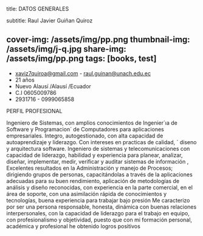 title: DATOS GENERALES

subtitle: Raul Javier Guiñan Quiroz

cover-img: /assets/img/pp.png
thumbnail-img: /assets/img/j-q.jpg
share-img: /assets/img/pp.png
tags: [books, test]
---
- xaviz7quiroa@gmail.com - raul.guinan@unach.edu.ec
 - 21 años
 - Nuevo Alausí /Alausí /Ecuador
 - C.I 0605009786
 - 2931716 - 0999065858

PERFIL PROFESIONAL

Ingeniero de Sistemas, con amplios conocimientos de Ingenier´ıa de Software y Programacion´ de Computadores para aplicaciones empresariales.
Integro, autogestionado, con alta capacidad de autoaprendizaje y liderazgo. Con intereses en practicas de calidad, ´ diseno y arquitectura software.
Ingeniero de sistemas y telecomunicaciones con capacidad de liderazgo, habilidad y experiencia para
planear, analizar, diseñar, implementar, medir, verificar y auditar sistemas de información , Excelentes
resultados en la Administración y manejo de Procesos; dirigiendo grupos de personas, capacitándolas a
través de la aplicaciones adecuadas para su buen rendimiento, aplicación de metodologías de análisis y
diseño reconocidas, con experiencia en la parte comercial, en el área de soporte, con una asimilación
rápida de conocimientos y tecnologías, buena experiencia para trabajar bajo presión
Me caracterizo por ser una persona responsable, honesta, dinámica con buenas relaciones interpersonales,
con la capacidad de liderazgo para el trabajo en equipo, con profesionalismo y objetividad, puesto que con
mi formación personal, académica y profesional he obtenido logros positivos